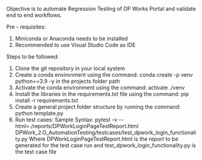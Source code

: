 Objective is to automate Regression Testing of DP Works Portal and validate end to end workflows.

Pre - requisites:
1. Miniconda or Anaconda needs to be installed
2. Recommended to use Visual Studio Code as IDE

Steps to be followed:
1. Clone the git repository in your local system
2. Create a conda environment using the command: conda create -p venv python==3.9 -y in the projects folder path
3. Activate the conda environment using the command: activate ./venv
4. Install the libraries in the requirements.txt file using the command: pip install -r requirements.txt
5. Create a general project folder structure by running the command: python template.py
6. Run test cases:
   Sample Syntax: pytest -v --html=./reports/DPWorkLoginPageTestReport.html DPWork_2.O_AutomationTesting/testcases/test_dpwork_login_functionality.py
   Where DPWorkLoginPageTestReport.html is the report to be generated for the test case run and test_dpwork_login_functionality.py is the test case file

